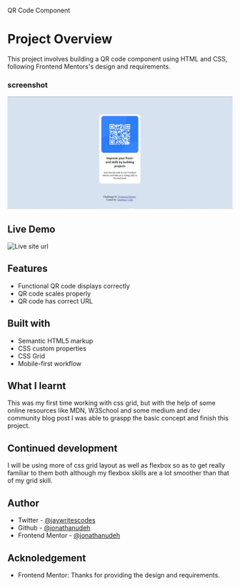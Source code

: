 QR Code Component

# Project Overview

This project involves building a QR code component using HTML and CSS, following Frontend Mentors's design and requirements.

### screenshot
![Project screenshot](images/screenshot.jpg "QR Code Component")

## Live Demo
![Live site url](https://jonathanudeh.github.io/QR-code/)

## Features
- Functional QR code displays correctly
- QR code scales properly
- QR code has correct URL

## Built with
- Semantic HTML5 markup
- CSS custom properties
- CSS Grid
- Mobile-first workflow

## What I learnt
This was my first time working with css grid, but with the help of some online resources like MDN, W3School and some medium and dev community blog post I was able to graspp the basic concept and finish this project. 

## Continued development
I will be using more of css grid layout as well as flexbox so as to get really familiar to them both although my flexbox skills are a lot smoother than that of my grid skill.  

## Author

- Twitter - [@jaywritescodes](https://x.com/jaywritescodes)
- Github - [@jonathanudeh](https://github.com/jonathanudeh)
- Frontend Mentor - [@jonathanudeh](https://www.frontendmentor.io/profile/jonathanudeh)

## Acknoledgement

- Frontend Mentor: Thanks for providing the design and requirements.

